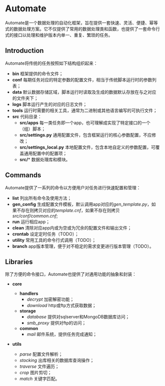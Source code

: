 Automate
==================
Automate是一个数据处理的自动化框架，旨在提供一套快速、灵活、便捷、幂等式的数据处理方案。它不仅提供了常用的数据处理类和函数，也提供了一套命令行式的接口以处理和维护版本内单一、重复、繁琐的任务。

## Introduction
Automate将传统的任务按照如下结构组织起来：

* **bin** 框架提供的命令文件；
* **conf** 每期任务对应的特定参数的配置文件，相当于传统脚本运行时的参数列表；
* **data** 默认数据存储区域，脚本运行时读取及生成的数据默认存放在与之对应的文件夹下；
* **logs** 脚本运行产生的对应的日志文件；
* **tools** 运行时需要的相关工具，通常为二进制或其他语言编写的可执行文件；
* **src** 代码目录：
	* **src/apps** 每一类任务即一个app，也可理解成实现了特定接口的一个（组）脚本；
	* **src/settings.py** 通用配置文件，包含框架运行的核心参数配置，不应修改；
	* **src/settings_local.py** 本地配置文件，包含本地自定义的参数配置，可覆盖通用配置中的配置项；
	* **src/*** 数据处理库和模块。

## Commands
Automate提供了一系列的命令以方便用户对任务进行快速配置和管理：

* **list** 列出所有命令及使用方法；
* **gen_config** 生成配置文件模板，默认调用app对应的*gen_template.py*，如果不存在则拷贝对应的*template.cnf*，如果不存在则拷贝*src/conf/common.cnf*;
* **run** 运行相应app；
* **clean** 清除对应app内或为空或为冗余的配置文件和输出文件；
* **crontab** 设定定时任务（TODO）；
* **utility** 常用工具的命令行式调用（TODO）；
* **branch** app版本管理，便于对不稳定的需求变更进行版本管理（TODO）。

## Libraries
除了方便的命令接口，Automate也提供了对通用功能的抽象和封装：

* **core**
	* **handlers**
		* *decrypt* 加密解密功能；
		* *download* http或ftp方式获取数据；
	* **storage**
		* *database* 提供对sqlserver和MongoDB数据库访问；
		* *smb_proxy* 提供对ftp的访问；
	* **common**
		* *mail* 邮件系统，提供任务完成通知；

* **utils**
	* *parse* 配置文件解析；
	* *stocking* 出库相关的数据库查询操作；
	* *traverse* 文件遍历；
	* *crop* 图片剪切；
	* *match* 关键字匹配。